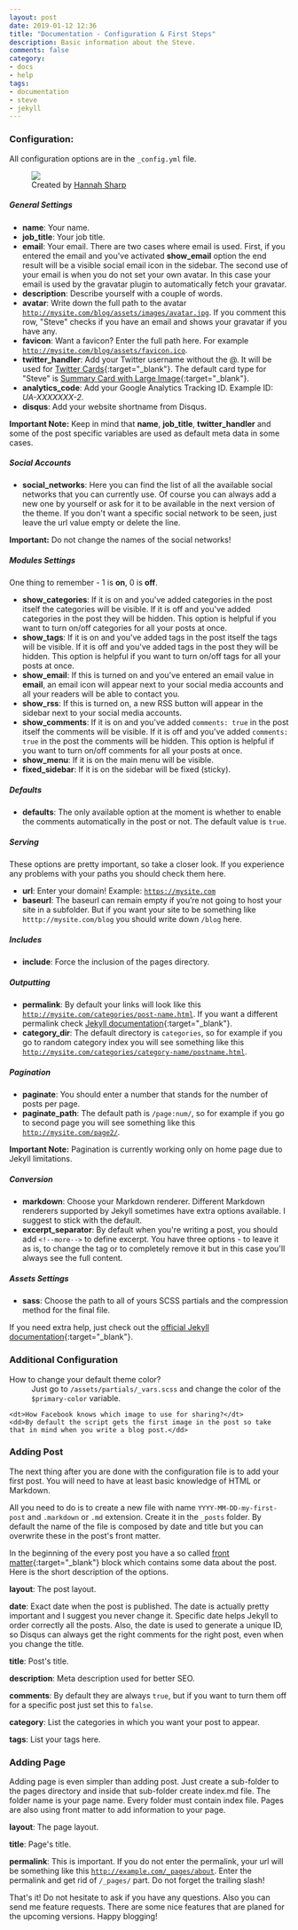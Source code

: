 ```yaml
---
layout: post
date: 2019-01-12 12:36
title: "Documentation - Configuration & First Steps"
description: Basic information about the Steve.
comments: false
category: 
- docs
- help
tags:
- documentation
- steve
- jekyll
---
```


### Configuration:
All configuration options are in the <code>_config.yml</code> file.

<figure>
    <img src="https://cdn.dribbble.com/users/1073937/screenshots/5036567/waterfall.png" />
    <figcaption>Created by <a href="https://dribbble.com/HannahLizSharp" target="_blank_">Hannah Sharp</a></figcaption>
</figure>

##### General Settings
* **name**: Your name.
* **job_title**: Your job title.
* **email**: Your email. There are two cases where email is used. First, if you entered the email and you've activated **show_email** option the end result will be a visible social email icon in the sidebar. The second use of your email is when you do not set your own avatar. In this case your email is used by the gravatar plugin to automatically fetch your gravatar.
* **description**: Describe yourself with a couple of words.
* **avatar**: Write down the full path to the avatar <code>http://mysite.com/blog/assets/images/avatar.jpg</code>. If you comment this row, "Steve" checks if you have an email and shows your gravatar if you have any.
* **favicon**: Want a favicon? Enter the full path here. For example <code>http://mysite.com/blog/assets/favicon.ico</code>.
* **twitter_handler**: Add your Twitter username without the @. It will be used for [Twitter Cards](https://dev.twitter.com/cards/overview){:target="_blank"}. The default card type for "Steve" is [Summary Card with Large Image](https://dev.twitter.com/cards/types/summary-large-image){:target="_blank"}.
* **analytics_code**: Add your Google Analytics Tracking ID. Example ID: *UA-XXXXXXX-2*.
* **disqus**: Add your website shortname from Disqus.

**Important Note:** Keep in mind that **name**, **job_title**, **twitter_handler** and some of the post specific variables are used as default meta data in some cases.

<!--more-->

##### Social Accounts
* **social_networks**: Here you can find the list of all the available social networks that you can currently use. Of course you can always add a new one by yourself or ask for it to be available in the next version of the theme. If you don't want a specific social network to be seen, just leave the url value empty or delete the line.
 
**Important:** Do not change the names of the social networks!

##### Modules Settings
One thing to remember - 1 is **on**, 0 is **off**.

* **show_categories**: If it is on and you've added categories in the post itself the categories will be visible. If it is off and you've added categories in the post they will be hidden. This option is helpful if you want to turn on/off categories for all your posts at once. 
* **show_tags**: If it is on and you've added tags in the post itself the tags will be visible. If it is off and you've added tags in the post they will be hidden.  This option is helpful if you want to turn on/off tags for all your posts at once. 
* **show_email**: If this is turned on and you've entered an email value in **email**, an email icon will appear next to your social media accounts and all your readers will be able to contact you. 
* **show_rss**: If this is turned on, a new RSS button will appear in the sidebar next to your social media accounts.
* **show_comments**: If it is on and you've added <code>comments: true</code> in the post itself the comments will be visible. If it is off and you've added <code>comments: true</code> in the post the comments will be hidden. This option is helpful if you want to turn on/off comments for all your posts at once.
* **show_menu**: If it is on the main menu will be visible.
* **fixed_sidebar**: If it is on the sidebar will be fixed (sticky).

##### Defaults
* **defaults**: The only available option at the moment is whether to enable the comments automatically in the post or not. The default value is <code>true</code>.

##### Serving
These options are pretty important, so take a closer look. If you experience any problems with your paths you should check them here.

* **url**: Enter your domain! Example: <code>https://mysite.com</code>
* **baseurl**: The baseurl can remain empty if you’re not going to host your site in a subfolder. But if you want your site to be something like <code>htttp://mysite.com/blog</code> you should write down <code>/blog</code> here.

##### Includes

* **include**: Force the inclusion of the pages directory.

##### Outputting

* **permalink**: By default your links will look like this <code>http://mysite.com/categories/post-name.html</code>. If you want a different permalink check [Jekyll documentation](https://jekyllrb.com/docs/permalinks/){:target="_blank"}.
* **category_dir**: The default directory is <code>categories</code>, so for example if you go to random category index you will see something like this <code>http://mysite.com/categories/category-name/postname.html</code>.

##### Pagination
* **paginate**: You should enter a number that stands for the number of posts per page.
* **paginate_path**: The default path is <code>/page:num/</code>, so for example if you go to second page you will see something like this <code>http://mysite.com/page2/</code>.

**Important Note:** Pagination is currently working only on home page due to Jekyll limitations. 

##### Conversion
* **markdown**: Choose your Markdown renderer. Different Markdown renderers supported by Jekyll sometimes have extra options available. I suggest to stick with the default.
* **excerpt_separator**: By default when you're writing a post, you should add <code>&lt;!--more--&gt;</code> to define excerpt. You have three options - to leave it as is, to change the tag or to completely remove it but in this case you'll always see the full content.

##### Assets Settings
* **sass**: Choose the path to all of yours SCSS partials and the compression method for the final file.

If you need extra help, just check out the [official Jekyll documentation](https://jekyllrb.com/docs/home/){:target="_blank"}.

### Additional Configuration

<dl>
	<dt>How to change your default theme color?</dt>
	<dd>Just go to <code>/assets/partials/_vars.scss</code> and change the color of the <code>$primary-color</code> variable.</dd>
	
	<dt>How Facebook knows which image to use for sharing?</dt>
	<dd>By default the script gets the first image in the post so take that in mind when you write a blog post.</dd>
</dl>

### Adding Post

The next thing after you are done with the configuration file is to add your first post. You will need to have at least basic knowledge of HTML or Markdown.

All you need to do is to create a new file with name <code>YYYY-MM-DD-my-first-post</code> and <code>.markdown</code> or <code>.md</code> extension. Create it in the <code>_posts</code> folder. By default the name of the file is composed by date and title but you can overwrite these in the post's front matter.

In the beginning of the every post you have a so called [front matter](https://jekyllrb.com/docs/frontmatter/){:target="_blank"} block which contains some data about the post. Here is the short description of the options.

**layout**: The post layout.

**date**: Exact date when the post is published. The date is actually pretty important and I suggest you never change it. Specific date helps Jekyll to order correctly all the posts. Also, the date is used to generate a unique ID, so Disqus can always get the right comments for the right post, even when you change the title.

**title**: Post's title.

**description**: Meta description used for better SEO.

**comments**: By default they are always <code>true</code>, but if you want to turn them off for a specific post just set this to <code>false</code>.

**category**: List the categories in which you want your post to appear.

**tags**: List your tags here.

### Adding Page

Adding page is even simpler than adding post. Just create a sub-folder to the pages directory and inside that sub-folder create index.md file. The folder name is your page name. Every folder must contain index file. Pages are also using front matter to add information to your page.

**layout**: The page layout.

**title**: Page's title.

**permalink**: This is important. If you do not enter the permalink, your url will be something like this <code>http://example.com/_pages/about</code>. Enter the permalink and get rid of <code>/_pages/</code> part. Do not forget the trailing slash!

That's it! Do not hesitate to ask if you have any questions. Also you can send me feature requests. There are some nice features that are planed for the upcoming versions. Happy blogging!